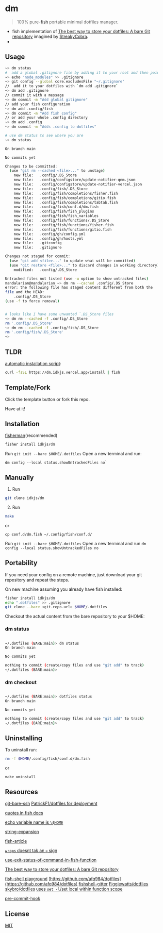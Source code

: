 

# dm

> 100% pure-<a href="https://fishshell.com" title="Portable Minimal Dotfiles ">fish</a> portable minimal dotfiles manager.

- fish implementation of [The best way to store your dotfiles: A bare Git repository](https://www.atlassian.com/git/tutorials/dotfiles) imagined by [StreakyCobra](https://news.ycombinator.com/item?id=11071754).
-
## Usage

```bash
~> dm status
#  add a global .gitignore file by adding it to your root and then pointing to it in `git config`
~> echo "node_modules" >> .gitignore
~> git config --global core.excludesFile "~/.gitignore"
//  add it to your dotfiles with `dm add .gitignore`
~> dm add .gitignore
// commit it with a message
~> dm commit -m "Add global gitignore"
// add your fish configuration
~> dm add .config/fish
~> dm commit -m "Add fish config"
// or add your whole .config directory
~> dm add .config
~> dm commit -m "Adds .config to dotfiles"
```
```bash
# use dm status to see where you are
~> dm status

On branch main

No commits yet

Changes to be committed:
  (use "git rm --cached <file>..." to unstage)
	new file:   .config/.DS_Store
	new file:   .config/configstore/update-notifier-qnm.json
	new file:   .config/configstore/update-notifier-vercel.json
	new file:   .config/fish/.DS_Store
	new file:   .config/fish/completions/fisher.fish
	new file:   .config/fish/completions/gitio.fish
	new file:   .config/fish/completions/tabtab.fish
	new file:   .config/fish/conf.d/dm.fish
	new file:   .config/fish/fish_plugins
	new file:   .config/fish/fish_variables
	new file:   .config/fish/functions/.DS_Store
	new file:   .config/fish/functions/fisher.fish
	new file:   .config/fish/functions/gitio.fish
	new file:   .config/gh/config.yml
	new file:   .config/gh/hosts.yml
	new file:   .gitconfig
	new file:   .gitignore

Changes not staged for commit:
  (use "git add <file>..." to update what will be committed)
  (use "git restore <file>..." to discard changes in working directory)
	modified:   .config/.DS_Store

Untracked files not listed (use -u option to show untracked files)
mandalarian@mandalarian ~> dm rm --cached .config/.DS_Store
error: the following file has staged content different from both the
file and the HEAD:
    .config/.DS_Store
(use -f to force removal)


# looks like I have some unwanted `.DS_Store files
~> dm rm --cached -f .config/.DS_Store
rm '.config/.DS_Store'
~> dm rm --cached -f .config/fish/.DS_Store
rm '.config/fish/.DS_Store'
~>
```

## TLDR
[automatic installation script](./scripts/dotfiles-install.fish):

```bash
curl -fsSL https://dm.idkjs.vercel.app/install | fish
```

## Template/Fork

Click the template button or fork this repo.

Have at it!

## Installation

[fisherman](https://github.com/jorgebucaran/fisher)(recommended)

```bash
fisher install idkjs/dm
```

Run `git init --bare $HOME/.dotfiles`
Open a new terminal and run:

```
dm config --local status.showUntrackedFiles no`
```
## Manually

1. Run
```bash
git clone idkjs/dm
```
2. Run
```bash
make
```
or

```
cp conf.d/dm.fish ~/.config/fish/conf.d/
```

Run `git init --bare $HOME/.dotfiles`
Open a new terminal and run `dm config --local status.showUntrackedFiles no`


## Portability

If you need your config on a remote machine, just download your git repository and repeat the steps.

On new machine assuming you already have fish installed:

```bash
fisher install idkjs/dm
echo ".dotfiles" >> .gitignore
git clone --bare <git-repo-url> $HOME/.dotfiles
```


Checkout the actual content from the bare repository to your $HOME:

### dm status
```bash

~/.dotfiles (BARE:main)> dm status
On branch main

No commits yet

nothing to commit (create/copy files and use "git add" to track)
~/.dotfiles (BARE:main)>
```
### dm checkout
```bash

~/.dotfiles (BARE:main)> dotfiles status
On branch main

No commits yet

nothing to commit (create/copy files and use "git add" to track)
~/.dotfiles (BARE:main)>
```

## Uninstalling

To uninstall run:

```bash
rm -f $HOME/.config/fish/conf.d/dm.fish
```
or
```
make uninstall
```

## Resources

[git-bare-ssh](https://gist.github.com/joahking/780877)
[PatrickF1/dotfiles for deployment](https://github.com/PatrickF1/dotfiles)

[quotes in fish docs](https://fishshell.com/docs/2.4/index.html#quotes)

[echo variable name is `\$HOME`](http://unix.stackexchange.com/questions/129084/ddg#129113)

[string-expansion](https://stackoverflow.com/questions/65132069/how-to-combine-text-with-expanded-variable-into-a-variable-expansion-in-fish)

[fish-article](https://mvolkmann.github.io/fish-article/)

[`wraps` doesnt tak an `=` sign](https://fishshell.com/docs/current/cmds/alias.html?highlight=wraps#example)

[use-exit-status-of-command-in-fish-function](https://dev.to/talha131/use-exit-status-of-command-in-fish-function-2lj1)

[The best way to store your dotfiles: A bare Git repository](https://www.atlassian.com/git/tutorials/dotfiles)

[fish-shell playground](https://rootnroll.com/d/fish-shell/)
[https://github.com/afq984/dotfiles](https://github.com/afq984/dotfiles)
[fishshell-gitter](https://gitter.im/fish-shell/fish-shell)
[Figglewatts/dotfiles](https://github.com/Figglewatts/dotfiles/blob/master/install.fish)
[skybro/dotfiles](https://github.com/sky-bro/.dotfiles/blob/master/README.md)
[uses `set -l`/set local within function scope](https://github.com/tsujamin/dotfiles/blob/main/.config/fish/functions/dotfile.fish)

[pre-commit-hook](https://github.com/gazorby/fish-git-check-id/blob/master/functions/gckid.fish)

## License

[MIT](LICENSE.md)
